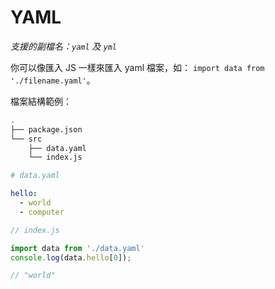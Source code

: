 # YAML

_支援的副檔名：`yaml` 及 `yml`_

你可以像匯入 JS 一樣來匯入 yaml 檔案，如： `import data from './filename.yaml'`。

檔案結構範例：

```bash
.
├── package.json
└── src
    ├── data.yaml
    └── index.js
```

```yaml
# data.yaml

hello:
  - world
  - computer
```

```js
// index.js

import data from './data.yaml'
console.log(data.hello[0]);

// "world"
```
